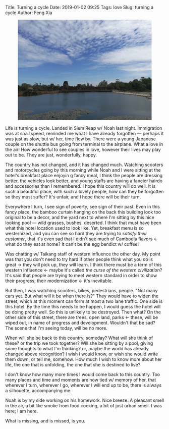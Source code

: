 Title: Turning a cycle
Date: 2019-01-02 09:25
Tags: love
Slug: turning a cycle
Author: Feng Xia

<figure class="col s12">
  <img src="/images/ankor%20wat.jpg"/>
</figure>


Life is turning a cycle. Landed in Siem Reap w/ Noah last
night. Immigration was at snail speed, reminded me what I have already
forgotten &mdash; perhaps it was just as slow, but w/ her, time flew
by. There were a young Japanese couple on the shuttle bus going from
terminal to the airplane. What a love in the air! How wonderful to see
couples in love, however their lives may play out to be. They are
just, wonderfully, happy. 

The country has not changed, and it has changed much. Watching
scooters and motorcycles going by this morning while Noah and I were
sitting at the hotel's breakfast place enjoyin g fancy meal, I think
the people are dressing better, the vehicles look better, and young
staffs are having a fancier hairdo and accessories than I
remembered. I hope this country will do well. It is such a beautiful
place, with such a lovely people, how can they be forgotten so they
must suffer? It's unfair, and I hope there will be their turn.

Everywhere I turn, I see sign of poverty, see sign of their past. Even
in this fancy place, the bamboo curtain hanging on the back this
building look too original to be a decor, and the yard next to where
I'm sitting by this nice looking pool &mdash; wild grasses, bushes,
deserted. I think that must have been what this hotel location used to
look like. Yet, breakfast menu is so westernized, and you can see so
hard they are trying to _satisfy their customer_, that it's even sad
that I didn't see much of Cambodia flavors &larr; what do they eat at
home? It can't be the egg bendict w/ coffee! 

Was chatting w/ Taikang staff of western influence the other day. My
point was that you don't need to try hard if other people think what
you do is great &rarr; they will pick up, they will learn. I think
there must be a term of this western influence &larr; maybe it's
called _the curse of the western civilization_? It's said that people
are trying to meet western standard in order to show their progress,
their modernization &larr; it's inevitable.

But then, I was watching scooters, bikes, pedestrians, people. "Not
many cars yet. But what will it be when there is?" They would have to
widen the street, which at this moment can form at most a two lane
traffic. One side is this hotel. By the time this needs to be happen,
I would guess the hotel will be doing pretty well. So this is unlikely
to be destroyed. Then what? On the other side of this street, there
are trees, open land, parks &larr; these, will be wiped out, in name
of progress and development. Wouldn't that be sad? The scene that I'm
seeing today, will be no more.

When will she be back to this country, someday? What will she think of
these? or the trip we took together? Will she be sitting by a pool,
giving some thoughts to what I'm thinking? or, maybe the world has
already changed above recognition? I wish I would know, or wish she
would write them down, or tell me, somehow. How much I wish to know
more about her life, the one that is unfolding, the one that she is
destined to live?

I don't know how many more times I would come back to this
country. Too many places and time and moments are now tied w/ memory
of her, that wherever I turn, wherever I go, wherever I will end up to
be, there is always a silhouette, accompanying me.

Noah is by my side working on his homework. Nice breeze. A pleasant
smell in the air, a bit like smoke from food cooking, a bit of just
urban smell. I was here; I am here.

What is missing, and is missed, is you.
